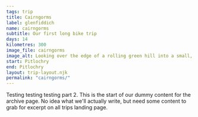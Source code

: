 ```yaml
---
tags: trip
title: Cairngorms
label: glenfiddich
name: cairngorms
subtitle: Our first long bike trip
days: 14
kilometres: 300
image_file: cairngorms
image_alt: Looking over the edge of a rolling green hill into a small, distant village
start: Pitlochry
end: Pitlochry
layout: trip-layout.njk
permalink: "cairngorms/"
---
```


Testing testing testing part 2.<!-- excerpt --> This is the start of our dummy content for the archive page. No idea what we'll actually write, but need some content to grab for excerpt on all trips landing page.
